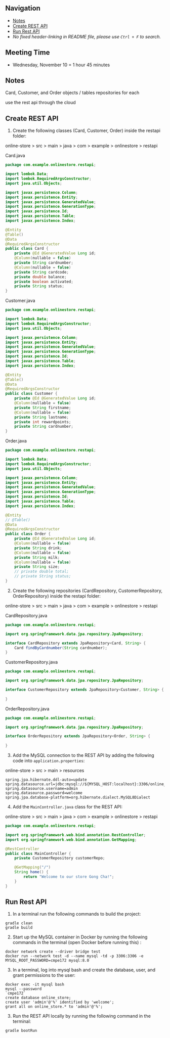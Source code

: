 ## Navigation
 - [Notes](##notes)
 - [Create REST API](##create-rest-api)
 - [Run Rest API](##run-rest-api)
 - *No fixed header-linking in README file, please use `Ctrl + F` to search.*

## Meeting Time
 - Wednesday, November 10 = 1 hour 45 minutes

## Notes
Card, Customer, and Order objects / tables
repositories for each

use the rest api through the cloud

## Create REST API

1. Create the following classes (Card, Customer, Order) inside the restapi folder:

online-store > src > main > java > com > example > onlinestore > restapi

Card.java

```java
package com.example.onlinestore.restapi;

import lombok.Data;
import lombok.RequiredArgsConstructor;
import java.util.Objects;

import javax.persistence.Column;
import javax.persistence.Entity;
import javax.persistence.GeneratedValue;
import javax.persistence.GenerationType;
import javax.persistence.Id;
import javax.persistence.Table;
import javax.persistence.Index;

@Entity
@Table()
@Data
@RequiredArgsConstructor
public class Card {
    private @Id @GeneratedValue Long id;
    @Column(nullable = false)
    private String cardnumber;
    @Column(nullable = false)
    private String cardcode;
    private double balance;
    private boolean activated;
    private String status;
}
```

Customer.java

```java
package com.example.onlinestore.restapi;

import lombok.Data;
import lombok.RequiredArgsConstructor;
import java.util.Objects;

import javax.persistence.Column;
import javax.persistence.Entity;
import javax.persistence.GeneratedValue;
import javax.persistence.GenerationType;
import javax.persistence.Id;
import javax.persistence.Table;
import javax.persistence.Index;

@Entity
@Table()
@Data
@RequiredArgsConstructor
public class Customer {
    private @Id @GeneratedValue Long id;
    @Column(nullable = false)
    private String firstname;
    @Column(nullable = false)
    private String lastname;
    private int rewardpoints;
    private String cardnumber;
}
```

Order.java

```java
package com.example.onlinestore.restapi;

import lombok.Data;
import lombok.RequiredArgsConstructor;
import java.util.Objects;

import javax.persistence.Column;
import javax.persistence.Entity;
import javax.persistence.GeneratedValue;
import javax.persistence.GenerationType;
import javax.persistence.Id;
import javax.persistence.Table;
import javax.persistence.Index;

@Entity
// @Table()
@Data
@RequiredArgsConstructor
public class Order {
    private @Id @GeneratedValue Long id;
    @Column(nullable = false)
    private String drink;
    @Column(nullable = false)
    private String milk;
    @Column(nullable = false)
    private String size;
    // private double total;
    // private String status;
}
```

2. Create the following repositories (CardRepository, CustomerRepository, OrderRepository) inside the restapi folder:

online-store > src > main > java > com > example > onlinestore > restapi

CardRepository.java

```java
package com.example.onlinestore.restapi;

import org.springframework.data.jpa.repository.JpaRepository;

interface CardRepository extends JpaRepository<Card, String> {
    Card findByCardnumber(String cardnumber);
}
```

CustomerRepository.java

```java
package com.example.onlinestore.restapi;

import org.springframework.data.jpa.repository.JpaRepository;

interface CustomerRepository extends JpaRepository<Customer, String> {
    
}
```

OrderRepository.java

```java
package com.example.onlinestore.restapi;

import org.springframework.data.jpa.repository.JpaRepository;

interface OrderRepository extends JpaRepository<Order, String> {
    
}
```

3. Add the MySQL connection to the REST API by adding the following code into `application.properties`:

online-store > src > main > resources

```
spring.jpa.hibernate.ddl-auto=update
spring.datasource.url=jdbc:mysql://${MYSQL_HOST:localhost}:3306/online_store
spring.datasource.username=admin
spring.datasource.password=welcome
spring.jpa.database-platform=org.hibernate.dialect.MySQL8Dialect
```

4. Add the `MainController.java` class for the REST API:

online-store > src > main > java > com > example > onlinestore > restapi

```java
package com.example.onlinestore.restapi;

import org.springframework.web.bind.annotation.RestController;
import org.springframework.web.bind.annotation.GetMapping;

@RestController
public class MainController {
    private CustomerRepository customerRepo;

    @GetMapping("/")
    String home() {
        return "Welcome to our store Gong Cha!";
    }
}
```

## Run Rest API

1. In a terminal run the following commands to build the project:

```
gradle clean
gradle build
```

2. Start up the MySQL container in Docker by running the following commands in the terminal (open Docker before running this) :

```
docker network create --driver bridge test
docker run --network test -d --name mysql -td -p 3306:3306 -e MYSQL_ROOT_PASSWORD=cmpe172 mysql:8.0
```

3. In a terminal, log into mysql bash and create the database, user, and grant permissions to the user:

```
docker exec -it mysql bash
mysql --password
`cmpe172`
create database online_store;
create user 'admin'@'%' identified by 'welcome';
grant all on online_store.* to 'admin'@'%';
```

3. Run the REST API locally by running the following command in the terminal:

```
gradle bootRun
```

